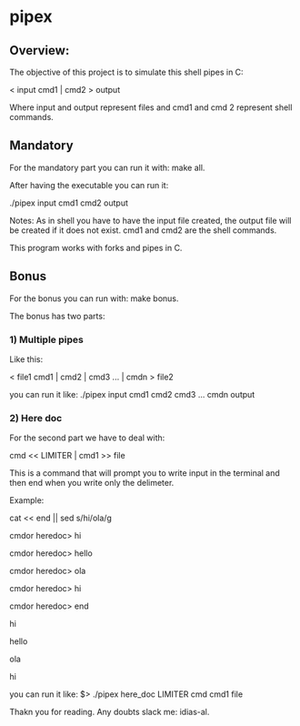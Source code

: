 # pipex

## Overview:

The objective of this project is to simulate this shell pipes in C:

< input  cmd1 | cmd2 > output

Where input and output represent files and cmd1 and cmd 2 represent shell commands. 

## Mandatory

For the mandatory part you can run it with: make all.

After having the executable you can run it: 

./pipex input cmd1 cmd2 output

Notes: As in shell you have to have the input file created, the output file will be created if it does not exist. cmd1 and cmd2 are the shell commands. 

This program works with forks and pipes in C.

## Bonus

For the bonus you can run with: make bonus.

The bonus has two parts:

### 1) Multiple pipes

Like this: 

< file1 cmd1 | cmd2 | cmd3 ... | cmdn > file2

you can run it like: ./pipex input cmd1 cmd2 cmd3 ... cmdn output

### 2) Here doc 
For the second part we have to deal with:

cmd << LIMITER | cmd1 >> file

This is a command that will prompt you to write input in the terminal and then end when you write only the delimeter.

Example:

cat << end || sed s/hi/ola/g

cmdor heredoc> hi

cmdor heredoc> hello

cmdor heredoc> ola

cmdor heredoc> hi

cmdor heredoc> end

hi

hello

ola

hi

you can run it like: $> ./pipex here_doc LIMITER cmd cmd1 file

Thakn you for reading. Any doubts slack me: idias-al.

